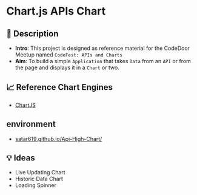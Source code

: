 # Chart.js APIs Chart

## 📑 Description

- __Intro__: This project is designed as reference material for the CodeDoor Meetup named `CodeFest: APIs and Charts`
- __Aim__: To build a simple `Application` that takes `Data` from an `API` or from the page and displays it in a `Chart` or two.


## 📈 Reference Chart Engines

- [ChartJS](https://www.chartjs.org/)

## environment
- [satar619.github.io/Api-High-Chart/](https://satar619.github.io/Api-High-Chart/)


## 💡 Ideas

- Live Updating Chart
- Historic Data Chart
- Loading Spinner